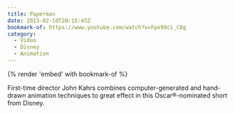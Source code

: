 ```yaml
---
title: Paperman
date: 2013-02-10T20:15:43Z
bookmark-of: https://www.youtube.com/watch?v=Fpe99ci_C8g
category:
  - Video
  - Disney
  - Animation
---
```

{% render 'embed' with bookmark-of %}

First-time director John Kahrs combines computer-generated and hand-drawn animation techniques to great effect in this Oscar®-nominated short from Disney.
